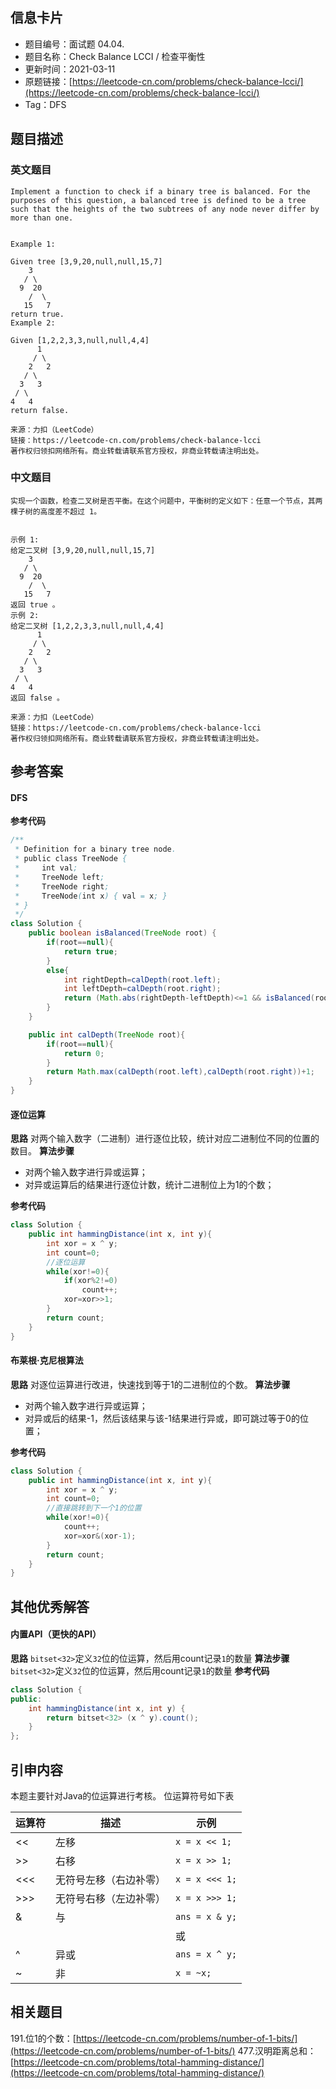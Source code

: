 ## 信息卡片
- 题目编号：面试题 04.04. 
- 题目名称：Check Balance LCCI / 检查平衡性
- 更新时间：2021-03-11
- 原题链接：[https://leetcode-cn.com/problems/check-balance-lcci/](https://leetcode-cn.com/problems/check-balance-lcci/)
- Tag：DFS



## 题目描述
### 英文题目
```
Implement a function to check if a binary tree is balanced. For the purposes of this question, a balanced tree is defined to be a tree such that the heights of the two subtrees of any node never differ by more than one.


Example 1:

Given tree [3,9,20,null,null,15,7]
    3
   / \
  9  20
    /  \
   15   7
return true.
Example 2:

Given [1,2,2,3,3,null,null,4,4]
      1
     / \
    2   2
   / \
  3   3
 / \
4   4
return false.

来源：力扣（LeetCode）
链接：https://leetcode-cn.com/problems/check-balance-lcci
著作权归领扣网络所有。商业转载请联系官方授权，非商业转载请注明出处。
```


### 中文题目
```
实现一个函数，检查二叉树是否平衡。在这个问题中，平衡树的定义如下：任意一个节点，其两棵子树的高度差不超过 1。


示例 1:
给定二叉树 [3,9,20,null,null,15,7]
    3
   / \
  9  20
    /  \
   15   7
返回 true 。
示例 2:
给定二叉树 [1,2,2,3,3,null,null,4,4]
      1
     / \
    2   2
   / \
  3   3
 / \
4   4
返回 false 。

来源：力扣（LeetCode）
链接：https://leetcode-cn.com/problems/check-balance-lcci
著作权归领扣网络所有。商业转载请联系官方授权，非商业转载请注明出处。
```


## 参考答案
#### DFS
**参考代码**
```java
/**
 * Definition for a binary tree node.
 * public class TreeNode {
 *     int val;
 *     TreeNode left;
 *     TreeNode right;
 *     TreeNode(int x) { val = x; }
 * }
 */
class Solution {
    public boolean isBalanced(TreeNode root) {
        if(root==null){
            return true;
        }
        else{
            int rightDepth=calDepth(root.left);
            int leftDepth=calDepth(root.right);
            return (Math.abs(rightDepth-leftDepth)<=1 && isBalanced(root.left) && isBalanced(root.right));
        }
    }

    public int calDepth(TreeNode root){
        if(root==null){
            return 0;
        }
        return Math.max(calDepth(root.left),calDepth(root.right))+1;
    }
}
```


#### 逐位运算
**思路**
对两个输入数字（二进制）进行逐位比较，统计对应二进制位不同的位置的数目。
**算法步骤**

- 对两个输入数字进行异或运算；
- 对异或运算后的结果进行逐位计数，统计二进制位上为1的个数；

**参考代码**
```java
class Solution {
	public int hammingDistance(int x, int y){
        int xor = x ^ y;
        int count=0;
        //逐位运算
        while(xor!=0){
            if(xor%2!=0)
                count++;
            xor=xor>>1;
        }
        return count;
    }
}
```


#### 布莱根·克尼根算法
**思路**
对逐位运算进行改进，快速找到等于1的二进制位的个数。
**算法步骤**

- 对两个输入数字进行异或运算；
- 对异或后的结果-1，然后该结果与该-1结果进行异或，即可跳过等于0的位置；

**参考代码**
```java
class Solution {
    public int hammingDistance(int x, int y){
        int xor = x ^ y;
        int count=0;
        //直接跳转到下一个1的位置
        while(xor!=0){
            count++;
            xor=xor&(xor-1);
        }
        return count;
    }
}
```


## 其他优秀解答
#### 内置API（更快的API）
**思路**
`bitset<32>`定义`32`位的位运算，然后用count记录`1`的数量
**算法步骤**
`bitset<32>`定义`32`位的位运算，然后用count记录`1`的数量
**参考代码**


```java
class Solution {
public:
    int hammingDistance(int x, int y) {
        return bitset<32> (x ^ y).count();
    }
};
```


## 引申内容
本题主要针对Java的位运算进行考核。
位运算符号如下表

| 运算符 | 描述 | 示例 |
| --- | --- | --- |
| << | 左移 | `x = x << 1;` |
| >> | 右移 | `x = x >> 1;` |
| <<< | 无符号左移（右边补零） | `x = x <<< 1;` |
| >>> | 无符号右移（左边补零） | `x = x >>> 1;` |
| & | 与 | `ans = x & y;` |
| | | 或 | `ans = x | y;` |
| ^ | 异或 | `ans = x ^ y;` |
| ~ | 非 | `x = ~x;` |



## 相关题目
191.位1的个数：[https://leetcode-cn.com/problems/number-of-1-bits/](https://leetcode-cn.com/problems/number-of-1-bits/)
477.汉明距离总和：[https://leetcode-cn.com/problems/total-hamming-distance/](https://leetcode-cn.com/problems/total-hamming-distance/)
